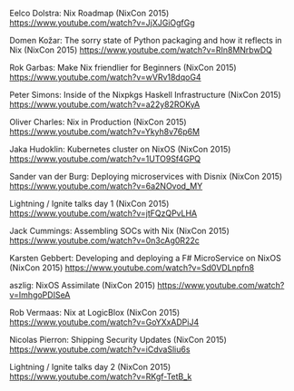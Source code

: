 Eelco Dolstra: Nix Roadmap (NixCon 2015) 
https://www.youtube.com/watch?v=JjXJGiOgfGg
 
Domen Kožar: The sorry state of Python packaging and how it reflects in Nix (NixCon 2015)
https://www.youtube.com/watch?v=RIn8MNrbwDQ
 
Rok Garbas: Make Nix friendlier for Beginners (NixCon 2015) 
https://www.youtube.com/watch?v=wVRv18dqoG4
 
Peter Simons: Inside of the Nixpkgs Haskell Infrastructure (NixCon 2015) 
https://www.youtube.com/watch?v=a22y82ROKyA
 
Oliver Charles: Nix in Production (NixCon 2015) 
https://www.youtube.com/watch?v=Ykyh8v76p6M
 
Jaka Hudoklin: Kubernetes cluster on NixOS (NixCon 2015) 
https://www.youtube.com/watch?v=1UTO9Sf4GPQ
 
Sander van der Burg: Deploying microservices with Disnix (NixCon 2015) 
https://www.youtube.com/watch?v=6a2NOvod_MY
 
Lightning / Ignite talks day 1 (NixCon 2015) 
https://www.youtube.com/watch?v=jtFQzQPvLHA
 
Jack Cummings: Assembling SOCs with Nix (NixCon 2015) 
https://www.youtube.com/watch?v=0n3cAg0R22c
 
Karsten Gebbert: Developing and deploying a F# MicroService on NixOS (NixCon 2015) 
https://www.youtube.com/watch?v=Sd0VDLnpfn8
 
aszlig: NixOS Assimilate (NixCon 2015) 
https://www.youtube.com/watch?v=ImhgoPDISeA
 
Rob Vermaas: Nix at LogicBlox (NixCon 2015) 
https://www.youtube.com/watch?v=GoYXxADPiJ4
 
Nicolas Pierron: Shipping Security Updates (NixCon 2015) 
https://www.youtube.com/watch?v=iCdvaSliu6s
 
Lightning / Ignite talks day 2 (NixCon 2015)
https://www.youtube.com/watch?v=RKgf-TetB_k
